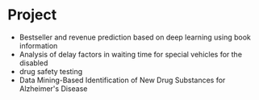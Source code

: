 # Project
- Bestseller and revenue prediction based on deep learning using book information
- Analysis of delay factors in waiting time for special vehicles for the disabled
- drug safety testing
- Data Mining-Based Identification of New Drug Substances for Alzheimer's Disease
